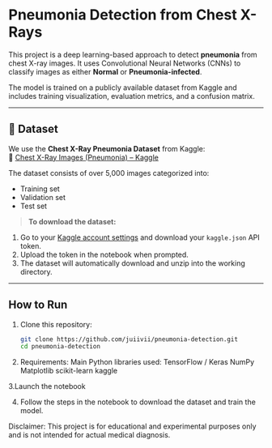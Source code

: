 # Pneumonia Detection from Chest X-Rays

This project is a deep learning-based approach to detect **pneumonia** from chest X-ray images. It uses Convolutional Neural Networks (CNNs) to classify images as either **Normal** or **Pneumonia-infected**.

The model is trained on a publicly available dataset from Kaggle and includes training visualization, evaluation metrics, and a confusion matrix.

---

## 📁 Dataset

We use the **Chest X-Ray Pneumonia Dataset** from Kaggle:  
🔗 [Chest X-Ray Images (Pneumonia) – Kaggle](https://www.kaggle.com/datasets/paultimothymooney/chest-xray-pneumonia)

The dataset consists of over 5,000 images categorized into:
- Training set
- Validation set
- Test set

> **To download the dataset:**
1. Go to your [Kaggle account settings](https://www.kaggle.com/account) and download your `kaggle.json` API token.
2. Upload the token in the notebook when prompted.
3. The dataset will automatically download and unzip into the working directory.

---

## How to Run

1. Clone this repository:
   ```bash
   git clone https://github.com/juiivii/pneumonia-detection.git
   cd pneumonia-detection

2. Requirements:
  Main Python libraries used:
    TensorFlow / Keras
    NumPy
    Matplotlib
    scikit-learn
    kaggle

  3.Launch the notebook

4. Follow the steps in the notebook to download the dataset and train the model.

Disclaimer: This project is for educational and experimental purposes only and is not intended for actual medical diagnosis.
